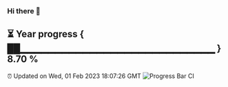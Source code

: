 ### Hi there 👋
⏳ Year progress { ██▁▁▁▁▁▁▁▁▁▁▁▁▁▁▁▁▁▁▁▁▁▁▁▁▁▁▁▁ } 8.70 %
---
⏰ Updated on Wed, 01 Feb 2023 18:07:26 GMT
![Progress Bar CI](https://github.com/Moyi321/Moyi321/workflows/Progress%20Bar%20CI/badge.svg)
